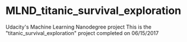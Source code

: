 # MLND_titanic_survival_exploration
Udacity's Machine Learning Nanodegree project
This is the "titanic_survival_exploration" project completed on 06/15/2017
